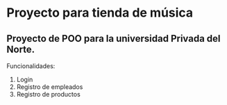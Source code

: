 # Proyecto para tienda de música
## Proyecto de POO para la universidad Privada del Norte.

Funcionalidades:
1. Login
2. Registro de empleados
3. Registro de productos
